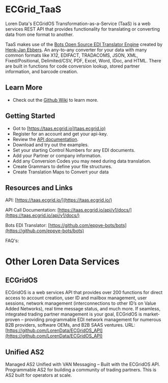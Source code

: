 # ECGrid_TaaS
Loren Data's ECGridOS Transformation-as-a-Service (TaaS) is a web services REST API that provides functionality for translating or converting data from one format to another. 

TaaS makes use of the [Bots Open Source EDI Translator Engine](https://github.com/eppye-bots/bots) created by [Henk-Jan Ebbers](http://bots.sourceforge.net/en/index.shtml). 
An any-to-any converter for your data with many common formats like X12, EDIFACT, TRADACOMS, JSON, XML, Fixed/Positional, Delimited/CSV, PDF, Excel, Word, IDoc, and HTML.
There are built in functions for code conversion lookup, stored partner information, and barcode creation.

## Learn More
* Check out the [Github Wiki](https://github.com/LorenData/ECGrid_TaaS/wiki/) to learn more.

## Getting Started
* Got to [https://taas.ecgrid.io](taas.ecgrid.io)
* Register for an account and get your api-key.
* Review the [API documentation](https://taas.ecgrid.io/api/v1/docs/).
* Download and try out the examples.
* Set your starting Control Numbers for any EDI documents.
* Add your Partner or company information.
* Add any Conversion Codes you may need during data translation.
* Create Grammars to define your file structures.
* Create Translation Maps to Convert your data

## Resources and Links
API: [https://taas.ecgrid.io/](https://taas.ecgrid.io/)

API Call Documentation: [https://taas.ecgrid.io/api/v1/docs/](https://taas.ecgrid.io/api/v1/docs/)

Bots EDI Translator: [https://github.com/eppye-bots/bots](https://github.com/eppye-bots/bots)

FAQ's:

# Other Loren Data Services

## ECGridOS

ECGridOS is a web services API that provides over 200 functions for direct access to account creation, user ID and mailbox management, user sessions, network management (interconnections to other ID’s on Value Added Networks), real time message status, and much more. If seamless, integrated trading partner management is your goal, ECGridOS is market-proven – providing programmable EDI network management for numerous B2B providers, software OEMs, and B2B SAAS ventures.
URL: [https://github.com/LorenData/ECGridOS_API](https://github.com/LorenData/ECGridOS_API)

## Unified AS2

Managed AS2 Unified with VAN Messaging – Built with the ECGridOS API.  Programmable AS2 for building a community of trading partners. This is AS2 built for operators at scale.
